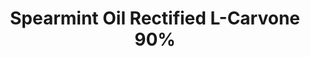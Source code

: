 ---
name: Spearmint Oil Rectified L-Carvone 90%
title: Spearmint Oil Rectified L-Carvone 90%
details:
  - detail:
      key: "Usage/Application"
      value: "Fragrance, Flavour, Pharma"
  - detail:
      key: "Purity"
      value: "90%"
  - detail:
      key: "Brand"
      value: "Natural Aroma"
  - detail:
      key: "Form"
      value: "Liquid"
  - detail:
      key: "Packaging Size"
      value: "5, 25, 200 Kg"
  - detail:
      key: "Packing Type"
      value: "Can, Barrel"
showOnHome: false
thumbnail: https://5.imimg.com/data5/SELLER/Default/2021/12/JR/BD/HM/3823480/spearmint-oil-rectified-l-carvone-90--500x500.jpeg
productImages:
  - ""
category: essential oil
---